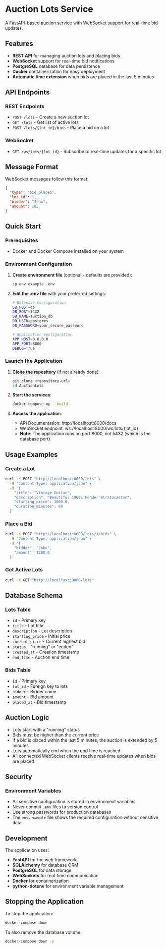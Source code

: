 # Auction Lots Service

A FastAPI-based auction service with WebSocket support for real-time bid updates.

## Features

- **REST API** for managing auction lots and placing bids
- **WebSocket** support for real-time bid notifications
- **PostgreSQL** database for data persistence
- **Docker** containerization for easy deployment
- **Automatic time extension** when bids are placed in the last 5 minutes

## API Endpoints

### REST Endpoints

- `POST /lots` - Create a new auction lot
- `GET /lots` - Get list of active lots
- `POST /lots/{lot_id}/bids` - Place a bid on a lot

### WebSocket

- `GET /ws/lots/{lot_id}` - Subscribe to real-time updates for a specific lot

## Message Format

WebSocket messages follow this format:

```json
{
  "type": "bid_placed",
  "lot_id": 1,
  "bidder": "John",
  "amount": 105
}
```

## Quick Start

### Prerequisites

- Docker and Docker Compose installed on your system

### Environment Configuration

1. **Create environment file** (optional - defaults are provided):
   ```bash
   cp env.example .env
   ```

2. **Edit the .env file** with your preferred settings:
   ```bash
   # Database Configuration
   DB_HOST=db
   DB_PORT=5432
   DB_NAME=auction_db
   DB_USER=postgres
   DB_PASSWORD=your_secure_password

   # Application Configuration
   APP_HOST=0.0.0.0
   APP_PORT=8000
   DEBUG=True
   ```

### Launch the Application

1. **Clone the repository** (if not already done):
   ```bash
   git clone <repository-url>
   cd AuctionLots
   ```

2. **Start the services**:
   ```bash
   docker-compose up --build
   ```

3. **Access the application**:
   - API Documentation: http://localhost:8000/docs
   - WebSocket endpoint: ws://localhost:8000/ws/lots/{lot_id}
   - **Note**: The application runs on port 8000, not 5432 (which is the database port)


## Usage Examples

### Create a Lot

```bash
curl -X POST "http://localhost:8000/lots" \
  -H "Content-Type: application/json" \
  -d '{
    "title": "Vintage Guitar",
    "description": "Beautiful 1960s Fender Stratocaster",
    "starting_price": 1000.0,
    "duration_minutes": 60
  }'
```

### Place a Bid

```bash
curl -X POST "http://localhost:8000/lots/1/bids" \
  -H "Content-Type: application/json" \
  -d '{
    "bidder": "John",
    "amount": 1200.0
  }'
```

### Get Active Lots

```bash
curl -X GET "http://localhost:8000/lots"
```

## Database Schema

### Lots Table
- `id` - Primary key
- `title` - Lot title
- `description` - Lot description
- `starting_price` - Initial price
- `current_price` - Current highest bid
- `status` - "running" or "ended"
- `created_at` - Creation timestamp
- `end_time` - Auction end time

### Bids Table
- `id` - Primary key
- `lot_id` - Foreign key to lots
- `bidder` - Bidder name
- `amount` - Bid amount
- `placed_at` - Bid timestamp

## Auction Logic

- Lots start with a "running" status
- Bids must be higher than the current price
- If a bid is placed within the last 5 minutes, the auction is extended by 5 minutes
- Lots automatically end when the end time is reached
- All connected WebSocket clients receive real-time updates when bids are placed

## Security

### Environment Variables
- All sensitive configuration is stored in environment variables
- Never commit `.env` files to version control
- Use strong passwords for production databases
- The `env.example` file shows the required configuration without sensitive data


## Development

The application uses:
- **FastAPI** for the web framework
- **SQLAlchemy** for database ORM
- **PostgreSQL** for data storage
- **WebSockets** for real-time communication
- **Docker** for containerization
- **python-dotenv** for environment variable management

## Stopping the Application

To stop the application:

```bash
docker-compose down
```

To also remove the database volume:

```bash
docker-compose down -v
```